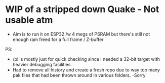 # WIP of a stripped down Quake - Not usable atm

* Aim is to run it on ESP32 /w 4 megs of PSRAM but there's still not enough ram freed for a full frame / Z-buffer


PS:
* /pi is mostly just for quick checking since I needed a 32-bit target with heavier debugging facilities.
* Had to remove all history and create a fresh repo due to way too many pak files that had been thrown around in various folders. -Sorry